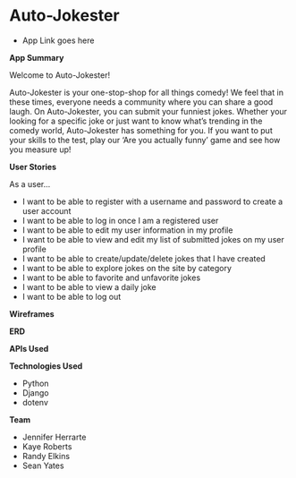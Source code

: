 # Auto-Jokester

* App Link goes here

**App Summary**

Welcome to Auto-Jokester!

Auto-Jokester is your one-stop-shop for all things comedy! We feel that in these times, everyone needs a community where you can share a good laugh. On Auto-Jokester, you can submit your funniest jokes. Whether your looking for a specific joke or just want to know what’s trending in the comedy world, Auto-Jokester has something for you. If you want to put your skills to the test, play our ‘Are you actually funny’ game and see how you measure up! 


**User Stories** 

As a user...
* I want to be able to register with a username and password to create a user account
* I want to be able to log in once I am a registered user
* I want to be able to edit my user information in my profile
* I want to be able to view and edit my list of submitted jokes on my user profile 
* I want to be able to create/update/delete jokes that I have created
* I want to be able to explore jokes on the site by category 
* I want to be able to favorite and unfavorite jokes 
* I want to be able to view a daily joke 
* I want to be able to log out 

**Wireframes**

**ERD**

**APIs Used**

**Technologies Used**

* Python 
* Django 
* dotenv

**Team** 
* Jennifer Herrarte 
* Kaye Roberts
* Randy Elkins 
* Sean Yates




